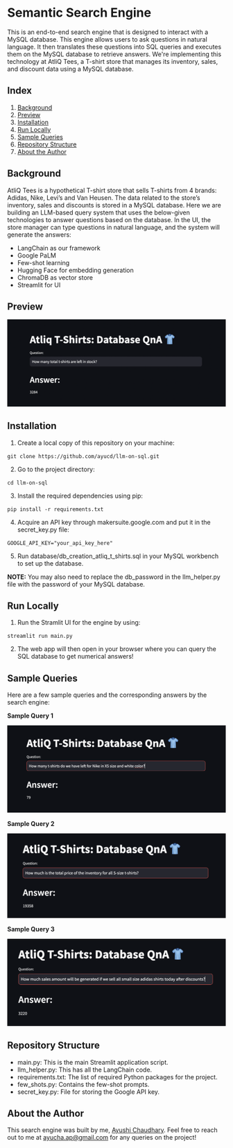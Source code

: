 # Semantic Search Engine
This is an end-to-end search engine that is designed to interact with a MySQL database. This engine allows users to ask questions in natural language. It then translates these questions into SQL queries and executes them on the MySQL database to retrieve answers. We're implementing this technology at AtliQ Tees, a T-shirt store that manages its inventory, sales, and discount data using a MySQL database.

## Index
1. [Background](#background)
2. [Preview](#preview)
3. [Installation](#installation)
4. [Run Locally](#run-locally)
5. [Sample Queries](#sample-queries)
6. [Repository Structure](#repository-structure)
7. [About the Author](#about-the-author)

## Background
AtliQ Tees is a hypothetical T-shirt store that sells T-shirts from 4 brands: Adidas, Nike, Levi’s and Van Heusen. The data related to the store’s inventory, sales and discounts is stored in a MySQL database. Here we are building an LLM-based query system that uses the below-given technologies to answer questions based on the database. In the UI, the store manager can type questions in natural language, and the system will generate the answers:
* LangChain as our framework
* Google PaLM
* Few-shot learning
* Hugging Face for embedding generation
* ChromaDB as vector store
* Streamlit for UI


## Preview

![Preview](https://github.com/ayucd/llm-on-sql/blob/main/Preview.png)

## Installation

1. Create a local copy of this repository on your machine:
```
git clone https://github.com/ayucd/llm-on-sql.git
```
2. Go to the project directory:
```
cd llm-on-sql
```
3. Install the required dependencies using pip:
```
pip install -r requirements.txt
```
4. Acquire an API key through makersuite.google.com and put it in the secret_key.py file:
```
GOOGLE_API_KEY="your_api_key_here"
```
5. Run database/db_creation_atliq_t_shirts.sql in your MySQL workbench to set up the database.

**NOTE:** You may also need to replace the db_password in the llm_helper.py file with the password of your MySQL database.

## Run Locally

1. Run the Stramlit UI for the engine by using:
```
streamlit run main.py
```
2. The web app will then open in your browser where you can query the SQL database to get numerical answers!

## Sample Queries

Here are a few sample queries and the corresponding answers by the search engine:

**Sample Query 1**

![Sample Query 1](https://github.com/ayucd/llm-on-sql/blob/main/Sample1.png)

**Sample Query 2**

![Sample Query 2](https://github.com/ayucd/llm-on-sql/blob/main/Sample2.png)

**Sample Query 3**

![Sample Query 3](https://github.com/ayucd/llm-on-sql/blob/main/Sample3.png)

## Repository Structure

* main.py: This is the main Streamlit application script.
* llm_helper.py: This has all the LangChain code.
* requirements.txt: The list of required Python packages for the project.
* few_shots.py: Contains the few-shot prompts.
* secret_key.py: File for storing the Google API key.

## About the Author

This search engine was built by me, [Ayushi Chaudhary](https://github.com/ayucd). Feel free to reach out to me at ayucha.ap@gmail.com for any queries on the project!














